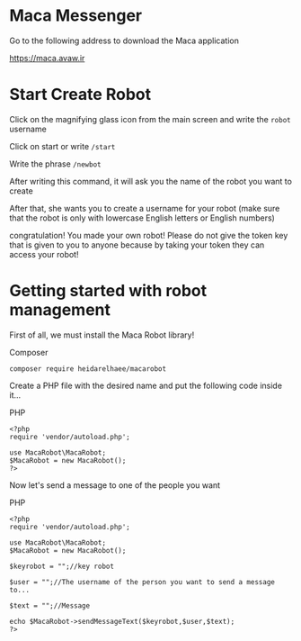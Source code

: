 # Maca Messenger
Go to the following address to download the Maca application 

https://maca.avaw.ir


# Start Create Robot

Click on the magnifying glass icon from the main screen and write the ```robot``` username

Click on start or write ```/start```

Write the phrase ```/newbot```

After writing this command, it will ask you the name of the robot you want to create

After that, she wants you to create a username for your robot (make sure that the robot is only with lowercase English letters or English numbers)

congratulation! You made your own robot! Please do not give the token key that is given to you to anyone because by taking your token they can access your robot!

# Getting started with robot management

First of all, we must install the Maca Robot library!

Composer
```
composer require heidarelhaee/macarobot
```

Create a PHP file with the desired name and put the following code inside it...

PHP
```
<?php
require 'vendor/autoload.php';

use MacaRobot\MacaRobot;
$MacaRobot = new MacaRobot();
?>
```

Now let's send a message to one of the people you want

PHP
```
<?php
require 'vendor/autoload.php';

use MacaRobot\MacaRobot;
$MacaRobot = new MacaRobot();

$keyrobot = "";//key robot

$user = "";//The username of the person you want to send a message to...

$text = "";//Message

echo $MacaRobot->sendMessageText($keyrobot,$user,$text);
?>
```
